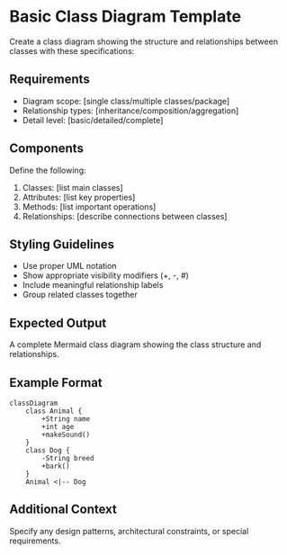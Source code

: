 <!--
mode: auto
tools: vscode-markdown, mermaid-preview
-->

# Basic Class Diagram Template

Create a class diagram showing the structure and relationships between classes with these specifications:

## Requirements

- Diagram scope: [single class/multiple classes/package]
- Relationship types: [inheritance/composition/aggregation]
- Detail level: [basic/detailed/complete]

## Components

Define the following:
1. Classes: [list main classes]
2. Attributes: [list key properties]
3. Methods: [list important operations]
4. Relationships: [describe connections between classes]

## Styling Guidelines

- Use proper UML notation
- Show appropriate visibility modifiers (+, -, #)
- Include meaningful relationship labels
- Group related classes together

## Expected Output

A complete Mermaid class diagram showing the class structure and relationships.

## Example Format

```mermaid
classDiagram
    class Animal {
        +String name
        +int age
        +makeSound()
    }
    class Dog {
        -String breed
        +bark()
    }
    Animal <|-- Dog
```

## Additional Context

Specify any design patterns, architectural constraints, or special requirements.
